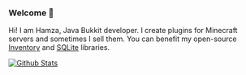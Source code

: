 ### Welcome 👋

Hi! I am Hamza, Java Bukkit developer. I create plugins for Minecraft servers and sometimes I sell them. You can benefit my open-source [Inventory](https://github.com/Obliviated/ObliviateInvs) and [SQLite](https://github.com/Obliviated/BlokSQLiteAPI) libraries.

[![Github Stats](https://github-readme-stats.vercel.app/api?username=hamza-cskn&count_private=true)](https://github.com/Obliviated)

<!--![image](https://user-images.githubusercontent.com/36128276/175795653-f7203c00-85f7-4b40-92e2-29d75b877a25.png)![image](https://user-images.githubusercontent.com/36128276/175795672-1c4c112e-7bff-4085-87f6-d5242c651e54.png)![image](https://user-images.githubusercontent.com/36128276/175795705-b866ca59-4535-479a-90d0-4e425b9d9898.png)![image](https://user-images.githubusercontent.com/36128276/175795766-16447b83-8c08-4c32-b942-157deb631d96.png)![image](https://user-images.githubusercontent.com/36128276/175795828-8d424c46-ecff-472e-bd39-14f3ed3dbc85.png) *I want to add kotlin and mysql logos here.*-->
